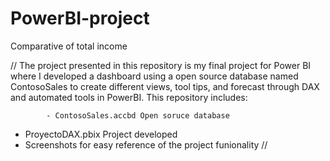 # PowerBI-project
 Comparative of total income

// The project presented in this repository is my final project for Power BI where I developed a dashboard using a open source database named ContosoSales to create different views, tool tips, and forecast through DAX and automated tools in PowerBI. This repository includes: 
   
			- ContosoSales.accbd Open soruce database
   - ProyectoDAX.pbix Project developed
   - Screenshots for easy reference of the project funionality
//
